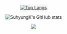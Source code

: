 <div align="center">
  
[![Top Langs](https://github-readme-stats.vercel.app/api/top-langs/?username=SuhyungK&layout=compact)](https://github.com/SuhyungK/github-readme-stats)
  
![SuhyungK's GitHub stats](https://github-readme-stats.vercel.app/api?username=SuhyungK&show_icons=true&theme=tokyonight)

<img src="https://img.shields.io/badge/Python-FFD43B?style=flat-square&logo=Python&logoColor=#306998"/>
</div>
